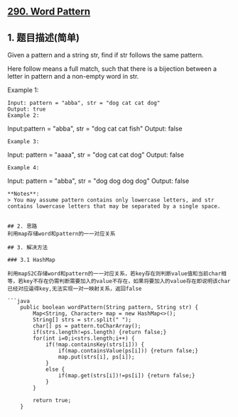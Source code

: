 ## [290. Word Pattern](https://leetcode-cn.com/problems/word-pattern/)

## 1. 题目描述(简单)

Given a pattern and a string str, find if str follows the same pattern.

Here follow means a full match, such that there is a bijection between a letter in pattern and a non-empty word in str.

Example 1:
```
Input: pattern = "abba", str = "dog cat cat dog"
Output: true
Example 2:
```
Input:pattern = "abba", str = "dog cat cat fish"
Output: false
```
Example 3:
```
Input: pattern = "aaaa", str = "dog cat cat dog"
Output: false
```
Example 4:
```
Input: pattern = "abba", str = "dog dog dog dog"
Output: false
```
**Notes**:
> You may assume pattern contains only lowercase letters, and str contains lowercase letters that may be separated by a single space.


## 2. 思路
利用map存储word和pattern的一一对应关系

## 3. 解决方法

### 3.1 HashMap

利用mapS2C存储word和pattern的一一对应关系，若key存在则判断value值和当前char相等，若key不存在仍需判断需要加入的value不存在，如果将要加入的value存在即说明该char已经对应逼得key,无法实现一对一映射关系，返回false

```java
    public boolean wordPattern(String pattern, String str) {
    	Map<String, Character> map = new HashMap<>();
        String[] strs = str.split(" ");
        char[] ps = pattern.toCharArray();
        if(strs.length!=ps.length) {return false;}
        for(int i=0;i<strs.length;i++) {
        	if(!map.containsKey(strs[i])) {
        		if(map.containsValue(ps[i])) {return false;}
        		map.put(strs[i], ps[i]);
        	}
        	else {
				if(map.get(strs[i])!=ps[i]) {return false;}
			}
        }
        
        return true;
    }
```




